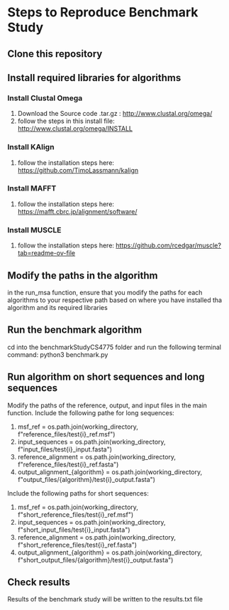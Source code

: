 # Steps to Reproduce Benchmark Study

## Clone this repository
## Install required libraries for algorithms 
### Install Clustal Omega 
1. Download the Source code .tar.gz : http://www.clustal.org/omega/
2. follow the steps in this install file: http://www.clustal.org/omega/INSTALL
### Install KAlign
1. follow the installation steps here: https://github.com/TimoLassmann/kalign
### Install MAFFT 
1. follow the installation steps here: https://mafft.cbrc.jp/alignment/software/
### Install MUSCLE
1. follow the installation steps here: https://github.com/rcedgar/muscle?tab=readme-ov-file


## Modify the paths in the algorithm 
in the run_msa function, ensure that you modify the paths for each algorithms to your respective path based on where you have installed tha algorithm and its required libraries

## Run the benchmark algorithm
cd into the benchmarkStudyCS4775 folder and run the following terminal command: python3 benchmark.py

## Run algorithm on short sequences and long sequences
Modify the paths of the reference, output, and input files in the main function. 
Include the following pathe for long sequences:
1. msf_ref = os.path.join(working_directory, f"reference_files/test{i}_ref.msf")
2. input_sequences = os.path.join(working_directory, f"input_files/test{i}_input.fasta")
3. reference_alignment = os.path.join(working_directory, f"reference_files/test{i}_ref.fasta")
4. output_alignment_{algorithm} = os.path.join(working_directory, f"output_files/{algorithm}/test{i}_output.fasta")

Include the following paths for short sequences:
1. msf_ref = os.path.join(working_directory, f"short_reference_files/test{i}_ref.msf")
2. input_sequences = os.path.join(working_directory, f"short_input_files/test{i}_input.fasta")
3. reference_alignment = os.path.join(working_directory, f"short_reference_files/test{i}_ref.fasta")
4. output_alignment_{algorithm} = os.path.join(working_directory, f"short_output_files/{algorithm}/test{i}_output.fasta")



## Check results 
Results of the benchmark study will be written to the results.txt file

